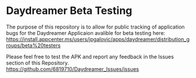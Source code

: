 # Daydreamer Beta Testing
The purpose of this repository is to allow for public tracking of application bugs for the Daydreamer Applicaion avalible for beta testing here:
https://install.appcenter.ms/users/jpgalovic/apps/daydreamer/distribution_groups/beta%20testers

Please feel free to test the APK and report any feedback in the Issues section of this Repository.
https://github.com/6819710/Daydreamer_Issues/issues
